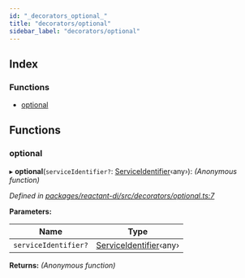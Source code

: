 ```yaml
---
id: "_decorators_optional_"
title: "decorators/optional"
sidebar_label: "decorators/optional"
---
```


## Index

### Functions

* [optional](_decorators_optional_.md#optional)

## Functions

###  optional

▸ **optional**(`serviceIdentifier?`: [ServiceIdentifier](_interfaces_.md#serviceidentifier)‹any›): *(Anonymous function)*

*Defined in [packages/reactant-di/src/decorators/optional.ts:7](https://github.com/unadlib/reactant/blob/25feacb/packages/reactant-di/src/decorators/optional.ts#L7)*

**Parameters:**

Name | Type |
------ | ------ |
`serviceIdentifier?` | [ServiceIdentifier](_interfaces_.md#serviceidentifier)‹any› |

**Returns:** *(Anonymous function)*
